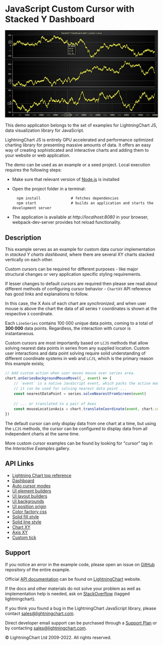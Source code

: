 # JavaScript Custom Cursor with Stacked Y Dashboard

![JavaScript Custom Cursor with Stacked Y Dashboard](customCursorStackedY-darkGold.png)

This demo application belongs to the set of examples for LightningChart JS, data visualization library for JavaScript.

LightningChart JS is entirely GPU accelerated and performance optimized charting library for presenting massive amounts of data. It offers an easy way of creating sophisticated and interactive charts and adding them to your website or web application.

The demo can be used as an example or a seed project. Local execution requires the following steps:

-   Make sure that relevant version of [Node.js](https://nodejs.org/en/download/) is installed
-   Open the project folder in a terminal:

          npm install              # fetches dependencies
          npm start                # builds an application and starts the development server

-   The application is available at _http://localhost:8080_ in your browser, webpack-dev-server provides hot reload functionality.


## Description

This example serves as an example for custom data cursor implementation in _stacked Y charts dashboard_, where there are several XY charts stacked vertically on each other.

Custom cursors can be required for different purposes - like major structural changes or very application specific styling requirements.

If lesser changes to default cursors are required then please see read about different methods of configuring cursor behavior - `ChartXY` API reference has good links and explanations to follow.

In this case, the X Axis of each chart are _synchronized_, and when user mouse is above the chart the data of all series `Y` coordinates is shown at the respective `X` coordinate.

Each `LineSeries` contains 100 000 unique data points, coming to a total of **300 000** data points. Regardless, the interaction with cursor is instantaneous.

Custom cursors are most importantly based on `LCJS` methods that allow solving nearest data points in series from any supplied location.
Custom user interactions and data point solving require solid understanding of different coordinate systems in web and `LCJS`, which is the primary reason this example exists;

```javascript
// Add custom action when user moves mouse over series area.
chart.onSeriesBackgroundMouseMove((_, event) => {
    // `event` is a native JavaScript event, which packs the active mouse location in `clientX` and `clientY` properties.
    // it can be used for solving nearest data point ...
    const nearestDataPoint = series.solveNearestFromScreen(event)

    // ... or translated to a pair of Axes
    const mouseLocationAxis = chart.translateCoordinate(event, chart.coordsAxis)
})
```

The default cursor can only display data from one chart at a time, but using the `LCJS` methods, the cursor can be configured to display data from all independent charts at the same time.

More custom cursor examples can be found by looking for "cursor" tag in the _Interactive Examples_ gallery.


## API Links

* [Lightning Chart top reference]
* [Dashboard]
* [Auto cursor modes]
* [UI element builders]
* [UI layout builders]
* [UI backgrounds]
* [UI position origin]
* [Color factory css]
* [Solid fill style]
* [Solid line style]
* [Chart XY]
* [Axis XY]
* [Custom tick]


## Support

If you notice an error in the example code, please open an issue on [GitHub][0] repository of the entire example.

Official [API documentation][1] can be found on [LightningChart][2] website.

If the docs and other materials do not solve your problem as well as implementation help is needed, ask on [StackOverflow][3] (tagged lightningchart).

If you think you found a bug in the LightningChart JavaScript library, please contact sales@lightningchart.com.

Direct developer email support can be purchased through a [Support Plan][4] or by contacting sales@lightningchart.com.

[0]: https://github.com/Arction/
[1]: https://lightningchart.com/lightningchart-js-api-documentation/
[2]: https://lightningchart.com
[3]: https://stackoverflow.com/questions/tagged/lightningchart
[4]: https://lightningchart.com/support-services/

© LightningChart Ltd 2009-2022. All rights reserved.


[Lightning Chart top reference]: https://lightningchart.com/js-charts/api-documentation/v6.1.0/interfaces/LightningChart.html
[Dashboard]: https://lightningchart.com/js-charts/api-documentation/v6.1.0/classes/Dashboard.html
[Auto cursor modes]: https://lightningchart.com/js-charts/api-documentation/v6.1.0/enums/AutoCursorModes.html
[UI element builders]: https://lightningchart.com/js-charts/api-documentation/v6.1.0/variables/UIElementBuilders.html
[UI layout builders]: https://lightningchart.com/js-charts/api-documentation/v6.1.0/variables/UILayoutBuilders.html
[UI backgrounds]: https://lightningchart.com/js-charts/api-documentation/v6.1.0/variables/UIBackgrounds.html
[UI position origin]: https://lightningchart.com/js-charts/api-documentation/v6.1.0/variables/UIOrigins.html
[Color factory css]: https://lightningchart.com/js-charts/api-documentation/v6.1.0/functions/ColorCSS.html
[Solid fill style]: https://lightningchart.com/js-charts/api-documentation/v6.1.0/classes/SolidFill.html
[Solid line style]: https://lightningchart.com/js-charts/api-documentation/v6.1.0/classes/SolidLine.html
[Chart XY]: https://lightningchart.com/js-charts/api-documentation/v6.1.0/classes/ChartXY.html
[Axis XY]: https://lightningchart.com/js-charts/api-documentation/v6.1.0/classes/Axis.html
[Custom tick]: https://lightningchart.com/js-charts/api-documentation/v6.1.0/classes/CustomTick.html


